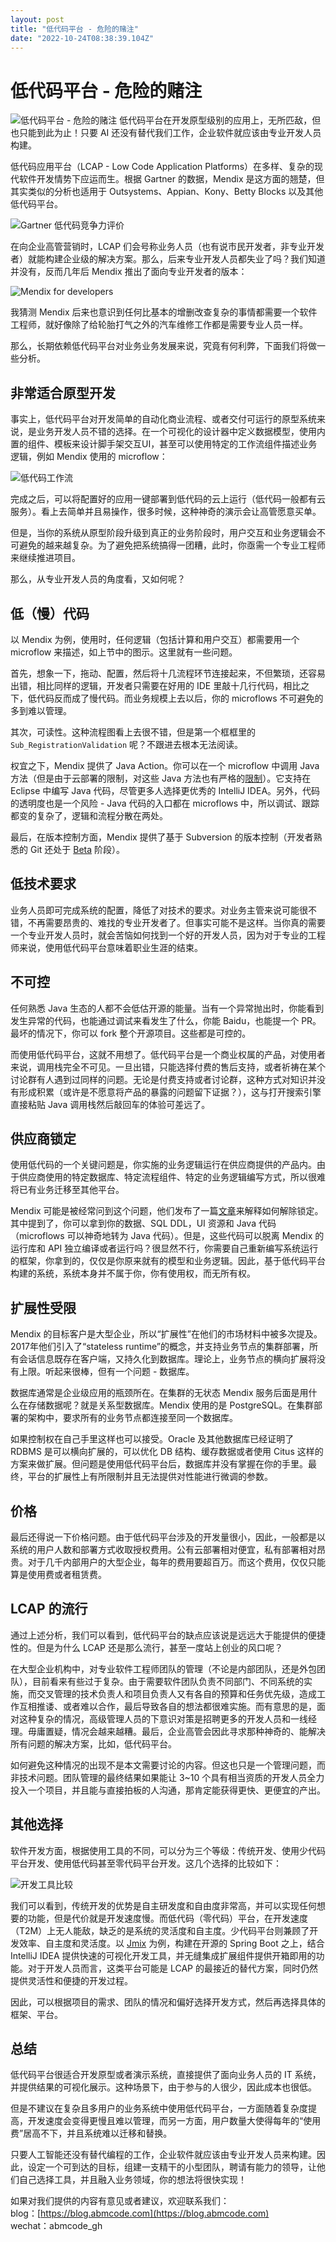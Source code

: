 ```yaml
---
layout: post
title: "低代码平台 - 危险的赌注"
date: "2022-10-24T08:38:39.104Z"
---
```

低代码平台 - 危险的赌注
=============

![低代码平台 - 危险的赌注](https://img2022.cnblogs.com/blog/2934699/202210/2934699-20221024163233751-281463026.png) 低代码平台在开发原型级别的应用上，无所匹敌，但也只能到此为止！只要 AI 还没有替代我们工作，企业软件就应该由专业开发人员构建。

低代码应用平台（LCAP - Low Code Application Platforms）在多样、复杂的现代软件开发情势下应运而生。根据 Gartner 的数据，Mendix 是这方面的翘楚，但其实类似的分析也适用于 Outsystems、Appian、Kony、Betty Blocks 以及其他低代码平台。

![Gartner 低代码竞争力评价](https://cdn.abmcode.com/zh-cn/industry/_media/lcap/gartner_lc.png)

在向企业高管营销时，LCAP 们会号称业务人员（也有说市民开发者，非专业开发者）就能构建企业级的解决方案。那么，后来专业开发人员都失业了吗？我们知道并没有，反而几年后 Mendix 推出了面向专业开发者的版本：

![Mendix for developers](https://cdn.abmcode.com/zh-cn/industry/_media/lcap/mendix_pro_dev.png)

我猜测 Mendix 后来也意识到任何比基本的增删改查复杂的事情都需要一个软件工程师，就好像除了给轮胎打气之外的汽车维修工作都是需要专业人员一样。

那么，长期依赖低代码平台对业务业务发展来说，究竟有何利弊，下面我们将做一些分析。

非常适合原型开发
--------

事实上，低代码平台对开发简单的自动化商业流程、或者交付可运行的原型系统来说，是业务开发人员不错的选择。在一个可视化的设计器中定义数据模型，使用内置的组件、模板来设计脚手架交互UI，甚至可以使用特定的工作流组件描述业务逻辑，例如 Mendix 使用的 microflow：

![低代码工作流](https://cdn.abmcode.com/zh-cn/industry/_media/rad/rad_flow.png)

完成之后，可以将配置好的应用一键部署到低代码的云上运行（低代码一般都有云服务）。看上去简单并且易操作，很多时候，这种神奇的演示会让高管愿意买单。

但是，当你的系统从原型阶段升级到真正的业务阶段时，用户交互和业务逻辑会不可避免的越来越复杂。为了避免把系统搞得一团糟，此时，你亟需一个专业工程师来继续推进项目。

那么，从专业开发人员的角度看，又如何呢？

低（慢）代码
------

以 Mendix 为例，使用时，任何逻辑（包括计算和用户交互）都需要用一个 microflow 来描述，如上节中的图示。这里就有一些问题。

首先，想象一下，拖动、配置，然后将十几流程环节连接起来，不但繁琐，还容易出错，相比同样的逻辑，开发者只需要在好用的 IDE 里敲十几行代码，相比之下，低代码反而成了慢代码。而业务规模上去以后，你的 microflows 不可避免的多到难以管理。

其次，可读性。这种流程图看上去很不错，但是第一个框框里的 `Sub_RegistrationValidation` 呢？不跟进去根本无法阅读。

权宜之下，Mendix 提供了 Java Action。你可以在一个 microflow 中调用 Java 方法（但是由于云部署的限制，对这些 Java 方法也有严格的[限制](https://docs.mendix.com/refguide/java-programming/)）。它支持在 Eclipse 中编写 Java 代码，尽管更多人选择更优秀的 IntelliJ IDEA。另外，代码的透明度也是一个风险 - Java 代码的入口都在 microflows 中，所以调试、跟踪都变的复杂了，逻辑和流程分散在两处。

最后，在版本控制方面，Mendix 提供了基于 Subversion 的版本控制（开发者熟悉的 Git 还处于 [Beta](https://docs.mendix.com/refguide/version-control/) 阶段）。

低技术要求
-----

业务人员即可完成系统的配置，降低了对技术的要求。对业务主管来说可能很不错，不再需要昂贵的、难找的专业开发者了。但事实可能不是这样。当你真的需要一个专业开发人员时，就会苦恼如何找到一个好的开发人员，因为对于专业的工程师来说，使用低代码平台意味着职业生涯的结束。

不可控
---

任何熟悉 Java 生态的人都不会低估开源的能量。当有一个异常抛出时，你能看到发生异常的代码，也能通过调试来看发生了什么，你能 Baidu，也能提一个 PR。最坏的情况下，你可以 fork 整个开源项目。这些都是可控的。

而使用低代码平台，这就不用想了。低代码平台是一个商业权属的产品，对使用者来说，调用栈完全不可见。一旦出错，只能选择付费的售后支持，或者祈祷在某个讨论群有人遇到过同样的问题。无论是付费支持或者讨论群，这种方式对知识并没有形成积累（或许是不愿意将产品的暴露的问题留下证据？），这与打开搜索引擎直接粘贴 Java 调用栈然后敲回车的体验可差远了。

供应商锁定
-----

使用低代码的一个关键问题是，你实施的业务逻辑运行在供应商提供的产品内。由于供应商使用的特定数据库、特定流程组件、特定的业务逻辑编写方式，所以很难将已有业务迁移至其他平台。

Mendix 可能是被经常问到这个问题，他们发布了一篇[文章](https://www.mendix.com/evaluation-guide/enterprise-capabilities/no-vendor-lockin)来解释如何解除锁定。其中提到了，你可以拿到你的数据、SQL DDL，UI 资源和 Java 代码（microflows 可以神奇地转为 Java 代码）。但是，这些代码可以脱离 Mendix 的运行库和 API 独立编译或者运行吗？很显然不行，你需要自己重新编写系统运行的框架，你拿到的，仅仅是你原来就有的模型和业务逻辑。因此，基于低代码平台构建的系统，系统本身并不属于你，你有使用权，而无所有权。

扩展性受限
-----

Mendix 的目标客户是大型企业，所以“扩展性”在他们的市场材料中被多次提及。2017年他们引入了“stateless runtime”的概念，并支持业务节点的集群部署，所有会话信息既存在客户端，又持久化到数据库。理论上，业务节点的横向扩展将没有上限。听起来很棒，但有一个问题 - 数据库。

数据库通常是企业级应用的瓶颈所在。在集群的无状态 Mendix 服务后面是用什么在存储数据呢？就是关系型数据库。Mendix 使用的是 PostgreSQL。在集群部署的架构中，要求所有的业务节点都连接至同一个数据库。

如果控制权在自己手里这样也可以接受。Oracle 及其他数据库已经证明了 RDBMS 是可以横向扩展的，可以优化 DB 结构、缓存数据或者使用 Citus 这样的方案来做扩展。但问题是使用低代码平台后，数据库并没有掌握在你的手里。最终，平台的扩展性上有所限制并且无法提供对性能进行微调的参数。

价格
--

最后还得说一下价格问题。由于低代码平台涉及的开发量很小，因此，一般都是以系统的用户人数和部署方式收取授权费用。公有云部署相对便宜，私有部署相对昂贵。对于几千内部用户的大型企业，每年的费用要超百万。而这个费用，仅仅只能算是使用费或者租赁费。

LCAP 的流行
--------

通过上述分析，我们可以看到，低代码平台的缺点应该说是远远大于能提供的便捷性的。但是为什么 LCAP 还是那么流行，甚至一度站上创业的风口呢？

在大型企业机构中，对专业软件工程师团队的管理（不论是内部团队，还是外包团队），目前看来有些过于复杂。由于需要软件团队负责不同部门、不同系统的实施，而交叉管理的技术负责人和项目负责人又有各自的预算和任务优先级，造成工作互相推诿、或者难以合作，最后导致各自的想法都很难实施。而有意思的是，面对这种复杂的情况，高级管理人员的下意识对策是招聘更多的开发人员和一线经理。毋庸置疑，情况会越来越糟。最后，企业高管会因此寻求那种神奇的、能解决所有问题的解决方案，比如，低代码平台。

如何避免这种情况的出现不是本文需要讨论的内容。但这也只是一个管理问题，而非技术问题。团队管理的最终结果如果能让 3~10 个具有相当资质的开发人员全力投入一个项目，并且能与直接拍板的人沟通，那肯定能获得更快、更便宜的产出。

其他选择
----

软件开发方面，根据使用工具的不同，可以分为三个等级：传统开发、使用少代码平台开发、使用低代码甚至零代码平台开发。这几个选择的比较如下：

![开发工具比较](https://cdn.abmcode.com/zh-cn/industry/_media/lcap/dev_compare.png)

我们可以看到，传统开发的优势是自主研发度和自由度非常高，并可以实现任何想要的功能，但是代价就是开发速度慢。而低代码（零代码）平台，在开发速度（T2M）上无人能敌，缺乏的是系统的灵活度和自主度。少代码平台则兼顾了开发效率、自主度和灵活度。以 [Jmix](https://www.jmix.cn) 为例，构建在开源的 Spring Boot 之上，结合 IntelliJ IDEA 提供快速的可视化开发工具，并无缝集成扩展组件提供开箱即用的功能。对于开发人员而言，这类平台可能是 LCAP 的最接近的替代方案，同时仍然提供灵活性和便捷的开发过程。

因此，可以根据项目的需求、团队的情况和偏好选择开发方式，然后再选择具体的框架、平台。

总结
--

低代码平台很适合开发原型或者演示系统，直接提供了面向业务人员的 IT 系统，并提供结果的可视化展示。这种场景下，由于参与的人很少，因此成本也很低。

但是不建议在复杂且多用户的业务系统中使用低代码平台，一方面随着复杂度提高，开发速度会变得更慢且难以管理，而另一方面，用户数量大使得每年的“使用费”居高不下，并且系统难以迁移和替换。

只要人工智能还没有替代编程的工作，企业软件就应该由专业开发人员来构建。因此，设定一个可到达的目标，组建一支精干的小型团队，聘请有能力的领导，让他们自己选择工具，并且融入业务领域，你的想法将很快实现！

如果对我们提供的内容有意见或者建议，欢迎联系我们：  
blog：[https://blog.abmcode.com](https://blog.abmcode.com)  
wechat：abmcode\_gh